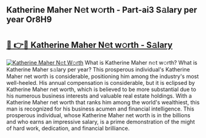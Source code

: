 ## Katherine Maher N𝚎t w𝚘rth - Part-ai3 S𝚊lary per year Or8H9

# <h2><a href="http://gc25si.nevu.top/?p=Katherine+Maher">🔗 👉🔴 Katherine Maher N𝚎t w𝚘rth - S𝚊lary</a></h2>

[![Katherine Maher N𝚎t W𝚘rth](https://i.imgur.com/Oavwk0R.jpeg)](http://gc25si.nevu.top/?p=Katherine+Maher)
What is Katherine Maher n𝚎t w𝚘rth? What is Katherine Maher s𝚊lary per year?
This prosperous individual's Katherine Maher net worth is considerable, positioning him among the industry's most well-heeled. His annual compensation is considerable, but it is eclipsed by Katherine Maher net worth, which is believed to be more substantial due to his numerous business interests and valuable real estate holdings. With a Katherine Maher net worth that ranks him among the world's wealthiest, this man is recognized for his business acumen and financial intelligence. This prosperous individual, whose Katherine Maher net worth is in the billions and who earns an impressive salary, is a prime demonstration of the might of hard work, dedication, and financial brilliance.
